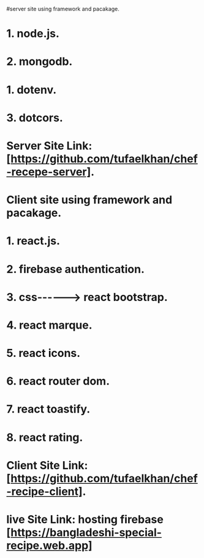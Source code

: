#server site using framework and pacakage.
# 1. node.js.
# 2. mongodb.
# 1. dotenv.
# 3. dotcors.

# Server Site Link: [https://github.com/tufaelkhan/chef-recepe-server].

# Client site using framework and pacakage.
# 1. react.js.
# 2. firebase authentication.
# 3. css------> react bootstrap.
# 4. react marque.
# 5. react icons.
# 6. react router dom.
# 7. react toastify.
# 8. react rating.

# Client Site Link: [https://github.com/tufaelkhan/chef-recipe-client].

# live Site Link: hosting firebase [https://bangladeshi-special-recipe.web.app]
